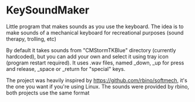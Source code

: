 # KeySoundMaker
Little program that makes sounds as you use the keyboard. The idea is to make sounds of a mechanical keyboard for recreational purposes (sound therapy, trolling, etc)

By default it takes sounds from "CMStormTKBlue" directory (currently hardcoded), but you can add your own and select it using tray icon (program restart required). It uses .wav files, named _down, _up for press and release, _space or _return for "special" keys.

The project was heavily inspired by https://github.com/rbino/softmech, it's the one you want if you're using Linux. The sounds were provided by rbino, both projects use the same format
